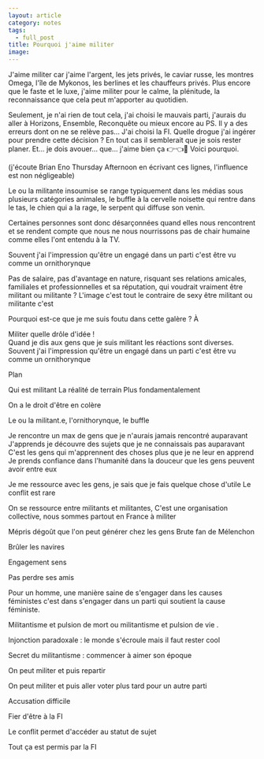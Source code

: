 ```yaml
---
layout: article
category: notes
tags:
  - full_post
title: Pourquoi j'aime militer
image:
---
```

J'aime militer car j'aime l'argent, les jets privés, le caviar russe, les montres Omega, l'île de Mykonos, les berlines et les chauffeurs privés. Plus encore que le faste et le luxe, j'aime militer pour le calme, la plénitude, la reconnaissance que cela peut m'apporter au quotidien. 

Seulement, je n'ai rien de tout cela, j'ai choisi le mauvais parti, j'aurais du aller à Horizons, Ensemble, Reconquête ou mieux encore au PS. Il y a des erreurs dont on ne se relève pas... J'ai choisi la FI. Quelle drogue j'ai ingérer pour prendre cette décision ? En tout cas il semblerait que je sois rester planer. Et... je dois avouer... que... j'aime bien ça 👉👈🥺 Voici pourquoi. 

(j'écoute Brian Eno Thursday Afternoon en écrivant ces lignes, l'influence est non négligeable) 

<!--more-->

Le ou la militante insoumise se range typiquement dans les médias sous plusieurs catégories animales, le buffle à la cervelle noisette qui rentre dans le tas, le chien qui a la rage, le serpent qui diffuse son venin. 

Certaines personnes sont donc désarçonnées quand elles nous rencontrent et se rendent compte que nous ne nous nourrissons pas de chair humaine comme elles l'ont entendu à la TV. 





Souvent j'ai l'impression qu'être un engagé dans un parti c'est être vu comme un ornithorynque 

Pas de salaire, pas d'avantage en nature, risquant ses relations amicales, familiales et professionnelles et sa réputation, qui voudrait vraiment être militant ou militante ? L'image c'est tout le contraire de sexy être militant ou militante c'est 


Pourquoi est-ce que je me suis foutu dans cette galère ? À 

Militer quelle drôle d'idée !  
Quand je dis aux gens que je suis militant les réactions sont diverses. 
Souvent j'ai l'impression qu'être un engagé dans un parti c'est être vu comme un ornithorynque 





Plan 


Qui est militant 
La réalité de terrain 
Plus fondamentalement 

On a le droit d'être en colère 


Le ou la militant.e, l'ornithorynque, le buffle 



Je rencontre un max de gens que je n'aurais jamais rencontré auparavant 
J'apprends je découvre des sujets que je ne connaissais pas auparavant 
C'est les gens qui m'apprennent des choses plus que je ne leur en apprend
Je prends confiance dans l'humanité dans la douceur que les gens peuvent avoir entre eux 

Je me ressource avec les gens, je sais que je fais quelque chose d'utile 
Le conflit est rare 

On se ressource entre militants et militantes, 
C'est une organisation collective, nous sommes partout en France à militer 


Mépris dégoût que l'on peut générer chez les gens 
Brute fan de Mélenchon 

Brûler les navires 

Engagement sens 

Pas perdre ses amis 

Pour un homme, une manière saine de s'engager dans les causes féministes c'est dans s'engager dans un parti qui soutient la cause féministe. 


Militantisme et pulsion de mort ou militantisme et pulsion de vie .

  
Injonction paradoxale : le monde s'écroule mais il faut rester cool

Secret du militantisme : commencer à aimer son époque

On peut militer et puis repartir

On peut militer et puis aller voter plus tard pour un autre parti

Accusation difficile 

Fier d'être à la FI

Le conflit permet d'accéder au statut de sujet

Tout ça est permis par la FI 